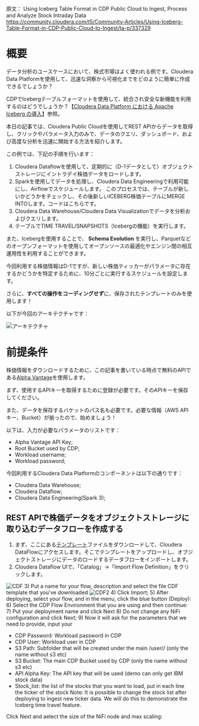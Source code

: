 

原文： Using Iceberg Table Format in CDP Public Cloud to Ingest, Process and Analyze Stock Intraday Data
https://community.cloudera.com/t5/Community-Articles/Using-Iceberg-Table-Format-in-CDP-Public-Cloud-to-Ingest/ta-p/337329


# 概要

データ分析のユースケースにおいて、株式市場はよく使われる例です。Cloudera Data Platformを使用して、迅速な洞察から可視化までをどのように簡単に作成できるでしょうか？

CDPでIcebergテーブルフォーマットを使用して、統合され安全な新機能を利用するのはどうでしょうか？【[Cloudera Data Platform における Apache Iceberg の導入](https://blog.cloudera.jp/jp-introducing-apache-iceberg-in-cloudera-data-platform/)】参照。

本日の記事では、Cloudera Public Cloudを使用してREST APIからデータを取得し、クリックやパラメータ入力のみで、データのクエリ、ダッシュボード、および高度な分析を迅速に開始する方法を紹介します。

この例では、下記の手順を行います：

1) Cloudera Dataflowを使用して、定期的に（D-1データとして）オブジェクトストレージにイントラデイ株価データをロードします。
2) Sparkを使用してデータを処理し、Cloudera Data Engineeringで利用可能にし、Airflowでスケジュールします。
   このプロセスでは、テーブルが新しいかどうかをチェックし、その後新しいICEBERG株価テーブルにMERGE INTOします。コードはこちらです。
3) Cloudera Data Warehouse/Cloudera Data Visualizationでデータを分析およびクエリします。
4) テーブルでTIME TRAVEL/SNAPSHOTS（Icebergの機能）を実行します。

また、Icebergを使用することで、 **Schema Evolution** を実行し、Parquetなどのオープンフォーマットを使用してオープンソースの最適化やエンジン間の相互運用性を利用することができます。

今回利用する株価情報はD-1ですが、新しい株価ティッカーがパラメータに存在するかどうかを特定するために、10分ごとに実行するスケジュールを設定します。

さらに、**すべての操作をコーディングせず**に、保存されたテンプレートのみを使用します！

以下が今回のアーキテクチャです：


![アーキテクチャ](https://community.cloudera.com/t5/image/serverpage/image-id/33708i6FFF51F5D273FD92/image-size/medium?v=v2&px=400)

# 前提条件

株価情報をダウンロードするために、この記事を書いている時点で無料のAPIである[Alpha Vantage](https://www.alphavantage.co/)を使用します。

まず、使用するAPIキーを取得するために登録が必要です。そのAPIキーを保存してください。

また、データを保存するバケットのパス名も必要です。必要な情報（AWS APIキー、Bucket）が揃ったので、始めましょう！


以下は、入力が必要なパラメータのリストです：

*    Alpha Vantage API Key;
*    Root Bucket used by CDP;
*   Workload username;
*  Workload password;

今回利用するCloudera Data Platformのコンポーネントは以下の通りです：

*   Cloudera Data Warehouse;
*   Cloudera Dataflow;
*   Cloudera Data Engineering(Spark 3);


## REST APIで株価データをオブジェクトストレージに取り込むデータフローを作成する



1) まず、ここにある[テンプレート](https://github.com/carrossoni/clouderacommunity/tree/main/cdp_stock_iceberg/1_cdf_flow_stock_template)ファイルをダウンロードして、Cloudera DataFlowにアクセスします。そこでテンプレートをアップロードし、オブジェクトストレージにデータのロードするデータフローをインポートします。
2) Cloudera Dataflow UIで、「Catalog」→「Import Flow Definition」をクリックします。

![CDF](https://community.cloudera.com/t5/image/serverpage/image-id/33709iC89EFED49E4B3902/image-size/medium?v=v2&px=600)
3) Put a name for your flow, description and select the file CDF template that you've downloaded
   ![CDF2](https://community.cloudera.com/t5/image/serverpage/image-id/33710i4E236B9BD6812824/image-size/medium?v=v2&px=600)
4) Click Import;
5) After deploying, select your flow, and in the menu, click the blue button (Deploy):
6) Select the CDP Flow Environment that you are using and then continue:
7) Put your deployment name and click Next
8) Do not change any NiFi configuration and click Next;
9) Now it will ask for the parameters that we need to provide, input your

* CDP Password: Workload password in CDP
* CDP User: Workload user in CDP
* S3 Path: Subfolder that will be created under the main <bucket>/user/<youruser>/<s3path>  (only the name without s3 etc)
* S3 Bucket: The main CDP Bucket used by CDP (only the name without s3 etc)
* API Alpha Key: The API key that will be used (demo can only get IBM stock data)
* Stock_list: the list of the stocks that you want to load, put in each line the ticker of the stock
Note: It is possible to change the stock list after deploying to ingest new ticker data. We will do this to demonstrate the Iceberg time travel feature.

Click Next and aelect the size of the NiFi node and max scaling:
